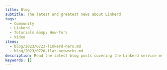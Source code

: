 ```yaml
---
title: Blog
subtitle: The latest and greatest news about Linkerd
tags:
  - Community
  - Linkerd
  - Tutorials &amp; How-To's
  - Video
items:
  - blog/2023/0723-linkerd-hero.md
  - blog/2023/0720-flat-networks.md
description: Read the latest blog posts covering the Linkerd service mesh, from technical tutorials to announcements to what’s next on the roadmap.
keywords: []
---
```

